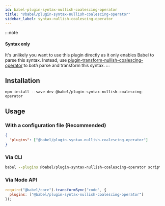 ```yaml
---
id: babel-plugin-syntax-nullish-coalescing-operator
title: "@babel/plugin-syntax-nullish-coalescing-operator"
sidebar_label: syntax-nullish-coalescing-operator
---
```


:::note
#### Syntax only

It's unlikely you want to use this plugin directly as it only enables Babel to parse this syntax. Instead, use [plugin-transform-nullish-coalescing-operator](plugin-transform-nullish-coalescing-operator.md) to _both_ parse and transform this syntax.
:::

## Installation

```shell npm2yarn
npm install --save-dev @babel/plugin-syntax-nullish-coalescing-operator
```

## Usage

### With a configuration file (Recommended)

```json title="babel.config.json"
{
  "plugins": ["@babel/plugin-syntax-nullish-coalescing-operator"]
}
```

### Via CLI

```sh title="Shell"
babel --plugins @babel/plugin-syntax-nullish-coalescing-operator script.js
```

### Via Node API

```js title="JavaScript"
require("@babel/core").transformSync("code", {
  plugins: ["@babel/plugin-syntax-nullish-coalescing-operator"]
});
```

